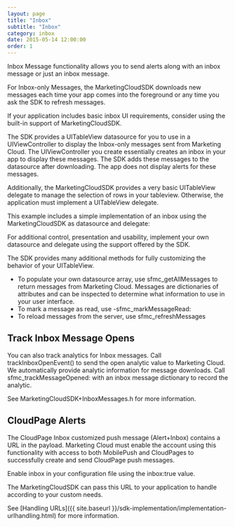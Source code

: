 ```yaml
---
layout: page
title: "Inbox"
subtitle: "Inbox"
category: inbox
date: 2015-05-14 12:00:00
order: 1
---
```

Inbox Message functionality allows you to send alerts along with an inbox message or just an inbox message.

For Inbox-only Messages, the MarketingCloudSDK downloads new messages each time your app comes into the foreground or any time you ask the SDK to refresh messages.

If your application includes basic inbox UI requirements, consider using the built-in support of MarketingCloudSDK.

The SDK provides a UITableView datasource for you to use in a UIViewController to display the Inbox-only messages sent from Marketing Cloud. The UIViewController you create essentially creates an inbox in your app to display these messages. The SDK adds these messages to the datasource after downloading. The app does not display alerts for these messages.

Additionally, the MarketingCloudSDK provides a very basic UITableView delegate to manage the selection of rows in your tableview. Otherwise, the application must implement a UITableView delegate.

This example includes a simple implementation of an inbox using the MarketingCloudSDK as datasource and delegate:
<script src="https://gist.github.com/eca779c4ee8893aecd25d237a40626f0.js"></script>
<script src="https://gist.github.com/4e6c3910935f6ccab2845091837d6474.js"></script>

For additional control, presentation and usability, implement your own datasource and delegate using the support offered by the SDK.

The SDK provides many additional methods for fully customizing the behavior of your UITableView.

* To populate your own datasource array, use sfmc_getAllMessages to return messages from Marketing Cloud. Messages are dictionaries of attributes and can be inspected to determine what information to use in your user interface.
* To mark a message as read, use -sfmc_markMessageRead:
* To reload messages from the server, use sfmc_refreshMessages

## Track Inbox Message Opens

You can also track analytics for Inbox messages. Call trackInboxOpenEvent() to send the open analytic value to Marketing Cloud. We automatically provide analytic information for message downloads. Call sfmc_trackMessageOpened: with an inbox message dictionary to record the analytic.

<script src="https://gist.github.com/b4117533046f2f86e917e1d8eda4f9e6.js"></script>
<script src="https://gist.github.com/63c21b8d358e0e86597dea492cca74e7.js"></script>

See MarketingCloudSDK+InboxMessages.h for more information.

## CloudPage Alerts
The CloudPage Inbox customized push message (Alert+Inbox) contains a URL in the payload. Marketing Cloud must enable the account using this functionality with access to both MobilePush and CloudPages to successfully create and send CloudPage push messages.

Enable inbox in your configuration file using the inbox:true value.

The MarketingCloudSDK can pass this URL to your application to handle according to your custom needs.

See [Handling URLs]({{ site.baseurl }}/sdk-implementation/implementation-urlhandling.html) for more information.
